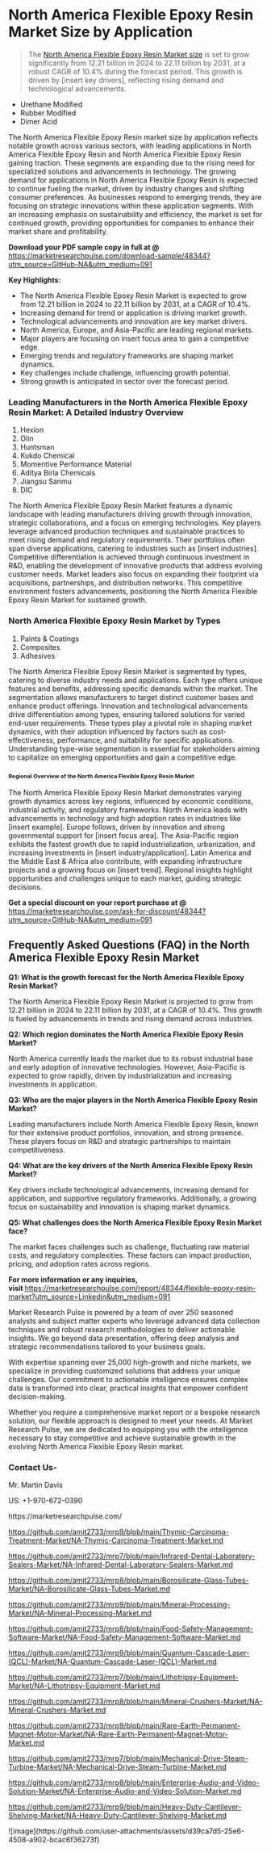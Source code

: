 <h1>North America Flexible Epoxy Resin Market&nbsp;Size by Application</h1><blockquote><p>The <a href="https://marketresearchpulse.com/download-sample/48344?utm_source=GitHub-NA&amp;utm_medium=091">North America Flexible Epoxy Resin Market size</a> is set to grow significantly from 12.21 billion in 2024 to 22.11 billion by 2031, at a robust CAGR of 10.4% during the forecast period. This growth is driven by [insert key drivers], reflecting rising demand and technological advancements.</p></blockquote><ul><li>Urethane Modified<li> Rubber Modified<li> Dimer Acid</li></ul><p>The North America Flexible Epoxy Resin market size by application reflects notable growth across various sectors, with leading applications in North America Flexible Epoxy Resin and North America Flexible Epoxy Resin gaining traction. These segments are expanding due to the rising need for specialized solutions and advancements in technology. The growing demand for applications in North America Flexible Epoxy Resin is expected to continue fueling the market, driven by industry changes and shifting consumer preferences. As businesses respond to emerging trends, they are focusing on strategic innovations within these application segments. With an increasing emphasis on sustainability and efficiency, the market is set for continued growth, providing opportunities for companies to enhance their market share and profitability.</p><p><strong>Download your PDF sample copy in full at @ </strong><a href="https://marketresearchpulse.com/download-sample/48344?utm_source=GitHub-NA&amp;utm_medium=091">https://marketresearchpulse.com/download-sample/48344?utm_source=GitHub-NA&amp;utm_medium=091</a></p><p><strong>Key Highlights: </strong></p><ul><li>The North America Flexible Epoxy Resin Market is expected to grow from 12.21 billion in 2024 to 22.11 billion by 2031, at a CAGR of 10.4%.</li><li>Increasing demand for trend or application is driving market growth.</li><li>Technological advancements and innovation are key market drivers.</li><li>North America, Europe, and Asia-Pacific are leading regional markets.</li><li>Major players are focusing on insert focus area to gain a competitive edge.</li><li>Emerging trends and regulatory frameworks are shaping market dynamics.</li><li>Key challenges include challenge, influencing growth potential.</li><li>Strong growth is anticipated in sector over the forecast period.</li></ul><h3>Leading Manufacturers in the North America Flexible Epoxy Resin Market: A Detailed Industry Overview</h3><ol><li>Hexion</li><li>Olin</li><li>Huntsman</li><li>Kukdo Chemical</li><li>Momentive Performance Material</li><li>Aditya Birla Chemicals</li><li>Jiangsu Sanmu</li><li>DIC</li></ol><div class="flex max-w-full flex-col flex-grow"><div class="min-h-8 text-message flex w-full flex-col items-end gap-2 whitespace-normal break-words [.text-message+&amp;]:mt-5" dir="auto" data-message-author-role="assistant" data-message-id="fd8432e4-4910-450d-b182-61b7bfb0a01f" data-message-model-slug="gpt-4o"><div class="flex w-full flex-col gap-1 empty:hidden first:pt-[3px]"><div class="markdown prose w-full break-words dark:prose-invert light"><p>The North America Flexible Epoxy Resin Market features a dynamic landscape with leading manufacturers driving growth through innovation, strategic collaborations, and a focus on emerging technologies. Key players leverage advanced production techniques and sustainable practices to meet rising demand and regulatory requirements. Their portfolios often span diverse applications, catering to industries such as [insert industries]. Competitive differentiation is achieved through continuous investment in R&amp;D, enabling the development of innovative products that address evolving customer needs. Market leaders also focus on expanding their footprint via acquisitions, partnerships, and distribution networks. This competitive environment fosters advancements, positioning the North America Flexible Epoxy Resin Market for sustained growth.</p></div></div></div></div><h3>North America Flexible Epoxy Resin Market by Types</h3><ol><li>Paints & Coatings<li> Composites<li> Adhesives</li></ol><div class="flex max-w-full flex-col flex-grow"><div class="min-h-8 text-message flex w-full flex-col items-end gap-2 whitespace-normal break-words [.text-message+&amp;]:mt-5" dir="auto" data-message-author-role="assistant" data-message-id="084470be-0bb7-4664-bddf-5156b4f41249" data-message-model-slug="gpt-4o-mini"><div class="flex w-full flex-col gap-1 empty:hidden first:pt-[3px]"><div class="markdown prose w-full break-words dark:prose-invert light"><p>The North America Flexible Epoxy Resin Market is segmented by types, catering to diverse industry needs and applications. Each type offers unique features and benefits, addressing specific demands within the market. The segmentation allows manufacturers to target distinct customer bases and enhance product offerings. Innovation and technological advancements drive differentiation among types, ensuring tailored solutions for varied end-user requirements. These types play a pivotal role in shaping market dynamics, with their adoption influenced by factors such as cost-effectiveness, performance, and suitability for specific applications. Understanding type-wise segmentation is essential for stakeholders aiming to capitalize on emerging opportunities and gain a competitive edge.</p></div></div></div></div><h3><span style="font-size: 11px;">Regional Overview of the North America Flexible Epoxy Resin Market</span></h3><div class="flex max-w-full flex-col flex-grow"><div class="min-h-8 text-message flex w-full flex-col items-end gap-2 whitespace-normal break-words [.text-message+&amp;]:mt-5" dir="auto" data-message-author-role="assistant" data-message-id="e9038762-ce64-4e30-91c9-9bd413514231" data-message-model-slug="gpt-4o-mini"><div class="flex w-full flex-col gap-1 empty:hidden first:pt-[3px]"><div class="markdown prose w-full break-words dark:prose-invert light"><p>The North America Flexible Epoxy Resin Market demonstrates varying growth dynamics across key regions, influenced by economic conditions, industrial activity, and regulatory frameworks. North America leads with advancements in technology and high adoption rates in industries like [insert example]. Europe follows, driven by innovation and strong governmental support for [insert focus area]. The Asia-Pacific region exhibits the fastest growth due to rapid industrialization, urbanization, and increasing investments in [insert industry/application]. Latin America and the Middle East &amp; Africa also contribute, with expanding infrastructure projects and a growing focus on [insert trend]. Regional insights highlight opportunities and challenges unique to each market, guiding strategic decisions.</p></div></div></div></div><p><strong>Get a special discount on your report purchase at @ </strong><a href="https://marketresearchpulse.com/ask-for-discount/48344?utm_source=GitHub-NA&amp;utm_medium=091">https://marketresearchpulse.com/ask-for-discount/48344?utm_source=GitHub-NA&amp;utm_medium=091</a></p><h2>Frequently Asked Questions (FAQ) in the North America Flexible Epoxy Resin Market</h2><p><strong>Q1: What is the growth forecast for the North America Flexible Epoxy Resin Market?</strong></p><p>The North America Flexible Epoxy Resin Market is projected to grow from 12.21 billion in 2024 to 22.11 billion by 2031, at a CAGR of 10.4%. This growth is fueled by advancements in trends and rising demand across industries.</p><p><strong>Q2: Which region dominates the North America Flexible Epoxy Resin Market?</strong></p><p>North America currently leads the market due to its robust industrial base and early adoption of innovative technologies. However, Asia-Pacific is expected to grow rapidly, driven by industrialization and increasing investments in application.</p><p><strong>Q3: Who are the major players in the North America Flexible Epoxy Resin Market?</strong></p><p>Leading manufacturers include North America Flexible Epoxy Resin, known for their extensive product portfolios, innovation, and strong presence. These players focus on R&amp;D and strategic partnerships to maintain competitiveness.</p><p><strong>Q4: What are the key drivers of the North America Flexible Epoxy Resin Market?</strong></p><p>Key drivers include technological advancements, increasing demand for application, and supportive regulatory frameworks. Additionally, a growing focus on sustainability and innovation is shaping market dynamics.</p><p><strong>Q5: What challenges does the North America Flexible Epoxy Resin Market face?</strong></p><p>The market faces challenges such as challenge, fluctuating raw material costs, and regulatory complexities. These factors can impact production, pricing, and adoption rates across regions.</p><p><strong>For more information or any inquiries, visit&nbsp;</strong><a href="https://marketresearchpulse.com/report/48344/flexible-epoxy-resin-market?utm_source=Linkedin&utm_medium=091">https://marketresearchpulse.com/report/48344/flexible-epoxy-resin-market?utm_source=Linkedin&utm_medium=091</a></p><p>Market Research Pulse is powered by a team of over 250 seasoned analysts and subject matter experts who leverage advanced data collection techniques and robust research methodologies to deliver actionable insights. We go beyond data presentation, offering deep analysis and strategic recommendations tailored to your business goals.</p><p>With expertise spanning over 25,000 high-growth and niche markets, we specialize in providing customized solutions that address your unique challenges. Our commitment to actionable intelligence ensures complex data is transformed into clear, practical insights that empower confident decision-making.</p><p>Whether you require a comprehensive market report or a bespoke research solution, our flexible approach is designed to meet your needs. At Market Research Pulse, we are dedicated to equipping you with the intelligence necessary to stay competitive and achieve sustainable growth in the evolving North America Flexible Epoxy Resin market.</p><h3><strong>Contact Us-</strong></h3><p>Mr. Martin Davis</p><p>US: +1-970-672-0390</p><p>https://marketresearchpulse.com/</p><p><a href="https://github.com/amit2733/mrp9/blob/main/Thymic-Carcinoma-Treatment-Market/NA-Thymic-Carcinoma-Treatment-Market.md">https://github.com/amit2733/mrp9/blob/main/Thymic-Carcinoma-Treatment-Market/NA-Thymic-Carcinoma-Treatment-Market.md</a></p><p><a href="https://github.com/amit2733/mrp7/blob/main/Infrared-Dental-Laboratory-Sealers-Market/NA-Infrared-Dental-Laboratory-Sealers-Market.md">https://github.com/amit2733/mrp7/blob/main/Infrared-Dental-Laboratory-Sealers-Market/NA-Infrared-Dental-Laboratory-Sealers-Market.md</a></p><p><a href="https://github.com/amit2733/mrp8/blob/main/Borosilicate-Glass-Tubes-Market/NA-Borosilicate-Glass-Tubes-Market.md">https://github.com/amit2733/mrp8/blob/main/Borosilicate-Glass-Tubes-Market/NA-Borosilicate-Glass-Tubes-Market.md</a></p><p><a href="https://github.com/amit2733/mrp9/blob/main/Mineral-Processing-Market/NA-Mineral-Processing-Market.md">https://github.com/amit2733/mrp9/blob/main/Mineral-Processing-Market/NA-Mineral-Processing-Market.md</a></p><p><a href="https://github.com/amit2733/mrp8/blob/main/Food-Safety-Management-Software-Market/NA-Food-Safety-Management-Software-Market.md">https://github.com/amit2733/mrp8/blob/main/Food-Safety-Management-Software-Market/NA-Food-Safety-Management-Software-Market.md</a></p><p><a href="https://github.com/amit2733/mrp9/blob/main/Quantum-Cascade-Laser-(QCL)-Market/NA-Quantum-Cascade-Laser-(QCL)-Market.md">https://github.com/amit2733/mrp9/blob/main/Quantum-Cascade-Laser-(QCL)-Market/NA-Quantum-Cascade-Laser-(QCL)-Market.md</a></p><p><a href="https://github.com/amit2733/mrp7/blob/main/Lithotripsy-Equipment-Market/NA-Lithotripsy-Equipment-Market.md">https://github.com/amit2733/mrp7/blob/main/Lithotripsy-Equipment-Market/NA-Lithotripsy-Equipment-Market.md</a></p><p><a href="https://github.com/amit2733/mrp8/blob/main/Mineral-Crushers-Market/NA-Mineral-Crushers-Market.md">https://github.com/amit2733/mrp8/blob/main/Mineral-Crushers-Market/NA-Mineral-Crushers-Market.md</a></p><p><a href="https://github.com/amit2733/mrp9/blob/main/Rare-Earth-Permanent-Magnet-Motor-Market/NA-Rare-Earth-Permanent-Magnet-Motor-Market.md">https://github.com/amit2733/mrp9/blob/main/Rare-Earth-Permanent-Magnet-Motor-Market/NA-Rare-Earth-Permanent-Magnet-Motor-Market.md</a></p><p><a href="https://github.com/amit2733/mrp7/blob/main/Mechanical-Drive-Steam-Turbine-Market/NA-Mechanical-Drive-Steam-Turbine-Market.md">https://github.com/amit2733/mrp7/blob/main/Mechanical-Drive-Steam-Turbine-Market/NA-Mechanical-Drive-Steam-Turbine-Market.md</a></p><p><a href="https://github.com/amit2733/mrp8/blob/main/Enterprise-Audio-and-Video-Solution-Market/NA-Enterprise-Audio-and-Video-Solution-Market.md">https://github.com/amit2733/mrp8/blob/main/Enterprise-Audio-and-Video-Solution-Market/NA-Enterprise-Audio-and-Video-Solution-Market.md</a></p><p><a href="https://github.com/amit2733/mrp9/blob/main/Heavy-Duty-Cantilever-Shelving-Market/NA-Heavy-Duty-Cantilever-Shelving-Market.md">https://github.com/amit2733/mrp9/blob/main/Heavy-Duty-Cantilever-Shelving-Market/NA-Heavy-Duty-Cantilever-Shelving-Market.md</a></p>
![image](https://github.com/user-attachments/assets/d39ca7d5-25e6-4508-a902-bcac6f36273f)
